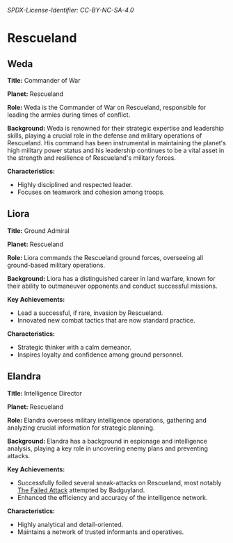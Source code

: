 *SPDX-License-Identifier: CC-BY-NC-SA-4.0*

# Rescueland

## Weda

**Title:** Commander of War

**Planet:** Rescueland

**Role:**
Weda is the Commander of War on Rescueland, responsible for leading the armies during times of conflict.

**Background:**
Weda is renowned for their strategic expertise and leadership skills, playing a crucial role in the defense and military operations of Rescueland. His command has been instrumental in maintaining the planet's high military power status and his leadership continues to be a vital asset in the strength and resilience of Rescueland's military forces.

**Characteristics:**
- Highly disciplined and respected leader.
- Focuses on teamwork and cohesion among troops.

## Liora

**Title:** Ground Admiral

**Planet:** Rescueland

**Role:**
Liora commands the Rescueland ground forces, overseeing all ground-based military operations.

**Background:**
Liora has a distinguished career in land warfare, known for their ability to outmaneuver opponents and conduct successful missions.

**Key Achievements:**
- Lead a successful, if rare, invasion by Rescueland.
- Innovated new combat tactics that are now standard practice.

**Characteristics:**
- Strategic thinker with a calm demeanor.
- Inspires loyalty and confidence among ground personnel.

## Elandra

**Title:** Intelligence Director

**Planet:** Rescueland

**Role:**
Elandra oversees military intelligence operations, gathering and analyzing crucial information for strategic planning.

**Background:**
Elandra has a background in espionage and intelligence analysis, playing a key role in uncovering enemy plans and preventing attacks.

**Key Achievements:**
- Successfully foiled several sneak-attacks on Rescueland, most notably [The Failed Attack](./The%20Timeline%20of%20Resueland%20History.md#26-adotr-the-failed-attack) attempted by Badguyland.
- Enhanced the efficiency and accuracy of the intelligence network.

**Characteristics:**
- Highly analytical and detail-oriented.
- Maintains a network of trusted informants and operatives.
